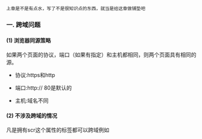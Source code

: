
    上章是不是有点水，写了不是很知识点的东西，就当是给这章做铺垫吧

### 一. 跨域问题

 #### (1) 浏览器同源策略

 如果两个页面的协议，端口（如果有指定）和主机都相同，则两个页面具有相同的源。

 * 协议:https和http

 * 端口:http:// 80是默认的

 * 主机:域名不同

 #### (2) 不涉及跨域的情况

 凡是拥有scr这个属性的标签都可以跨域例如<script> <img> <iframe>

### 二. Cookie sessionStorage localStorage 对比

 #### (1) Cookie

 网景公司当时一名员工Lou Montulli，在1994年将“cookies”的概念应用于网络通信，用来解决用户网上购物的购物车历史记录，这就是它的由来，
 目前所有浏览器都支持cookies。

 Cookie 以名/值对形式存储，username=John Doe。

 一个cookie如上4个重要的属性:

 * maxAge:cookie 被客户端保持的时间,单位为(秒),正数表示在指定的秒数后过期被客户端删除,0表示删除此cookie(置空),负数则表示此 cookie
 不会被客户端存储,将在浏览器关闭后清除.

 * domain:cookie可被有效操作的域,可以为ip/hostname等,不过需要声 明:*.abc.com,.abc.com,abc.com这三种方式会有区别,客户端会做简单的匹配.
 多数情况下直接使用abc.com可以接受多级子 域名.只有正确匹配domain的cookie才会被发送给server.

 * secure:是否只允许安全加密url访问,默认为false,如果为true,那么cookie只对https/SSL等加密连接才会发送给server.

 * path:cookie对domain何路径下访问有效,"/"表示domain下根目录中所有请求有效,"/open"表示只对domain /open目录下请求有效,
 如果此path忘记设置,你将遇到一个很尴尬的问题:明明在其他页面设置了cookie输出,但是换个页面却死活不行.

 注意：domain和path是决定可跨域的2个参数.对于domain,"abc.com"则可以在abc.com主域名之下的多级子域名有效,"
 .abc.com"只能在二级域名以及"www.abc.com"下有效,其实客户端只是做了简单的匹配..你可以在此基础上做更多的分级控制.
 path是个有参考意义的属性,对于部分路径下开放访问的系统有意义,比如:abc.com/open下的程序和登录是开放给特殊开发者接入的,
 这里的数据活着cookie需要做一些另类的处理..

 如果创建了一个cookie，并将他发送到浏览器，默认情况下它是一个会话级别的cookie（即存储在浏览器的内存中），用户退出浏览器之后即被删除。
 若希望浏览器将该cookie存储在磁盘上，则需要使用maxAge，并给出一个以秒为单位的时间。将最大时效设为0则是命令浏览器删除该cookie。

 注意：一个WEB站点可以给一个WEB浏览器发送多个Cookie，一个WEB浏览器也可以存储多个WEB站点提供的Cookie。浏览器一般只允许存放300个Cookie，
 每个站点最多存放20个Cookie，每个Cookie的大小限制为4KB。

 #### (2) sessionStorage

 sessionStorage 用于临时保存同一窗口(或标签页)的数据，在关闭窗口或标签页之后将会删除这些数据。

 sessionStorage 的存储限制一般为5MB

 ```
 sessionStorage.setItem("key", "value"); //保存数据
 var lastname = sessionStorage.getItem("key"); //读取数据
 sessionStorage.removeItem("key"); //删除指定键
 sessionStorage.clear(); //删除所有数据
 ```
 注意：刷新界面数据还在。

 #### (3) localStorage

 IE8以上的IE版本才支持localStorage，并且存储的值类型限定为string类型，而localStorage与sessionStorage的唯一一点区别就是 localStorage
 属于永久性存储

 注意：localStorage在浏览器的隐私模式下面是不可读取的，localStorage本质上是对字符串的读取，如果存储内容多的话会消耗内存空间，会导致页面变卡

 ```
 // 存储值
 localStorage.setItem("a",3);  //或者 localStorage.a = 3;
 // 读取值
 localStorage.getItem("a"); //或者 localStorage.a;
 // 删除指定键
 storage.removeItem("a");
 // 清空所有值
 storage.clear();
 ```

### 三. 安全问题

 当服务器把用户的登录信息存储在 Cookie 中，攻击者就可以获取到 Cookie 中的信息，再去请求对应服务器，而服务器不能识别是用户还是攻击者，
 这样则会引发安全问题了。

 #### (1) 漏洞

 * CSRF 漏洞



 ### (2) 如何增加安全性

 * 禁止javascript操作cookie（为避免跨域脚本(xss)攻击，通过javascript的document.cookie无法访问带有HttpOnly标记的cookie。）



### 四. 跨域的解决方案

 #### (1) jsonp

 注意：jsonp 的方式只能是 get 请求

 #### (2) iframe

 #### (3) CORS

 #### (4) 代理

### 五. 同源策略限制下Dom查询的正确打开方式

 #### (1) postMessage
